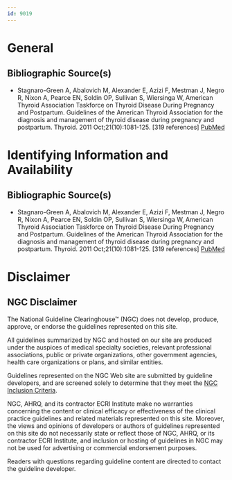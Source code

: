 ```yaml
---
id: 9019
---
```


# General

## Bibliographic Source(s)

- Stagnaro-Green A, Abalovich M, Alexander E, Azizi F, Mestman J, Negro R, Nixon A, Pearce EN, Soldin OP, Sullivan S, Wiersinga W, American Thyroid Association Taskforce on Thyroid Disease During Pregnancy and Postpartum. Guidelines of the American Thyroid Association for the diagnosis and management of thyroid disease during pregnancy and postpartum. Thyroid. 2011 Oct;21(10):1081-125. [319 references] [ PubMed ](http://www.ncbi.nlm.nih.gov/entrez/query.fcgi?cmd=Retrieve&db=pubmed&dopt=Abstract&list_uids=21787128)

# Identifying Information and Availability

## Bibliographic Source(s)

- Stagnaro-Green A, Abalovich M, Alexander E, Azizi F, Mestman J, Negro R, Nixon A, Pearce EN, Soldin OP, Sullivan S, Wiersinga W, American Thyroid Association Taskforce on Thyroid Disease During Pregnancy and Postpartum. Guidelines of the American Thyroid Association for the diagnosis and management of thyroid disease during pregnancy and postpartum. Thyroid. 2011 Oct;21(10):1081-125. [319 references] [ PubMed ](http://www.ncbi.nlm.nih.gov/entrez/query.fcgi?cmd=Retrieve&db=pubmed&dopt=Abstract&list_uids=21787128)

# Disclaimer

## NGC Disclaimer

The National Guideline Clearinghouse™ (NGC) does not develop, produce, approve, or endorse the guidelines represented on this site.

All guidelines summarized by NGC and hosted on our site are produced under the auspices of medical specialty societies, relevant professional associations, public or private organizations, other government agencies, health care organizations or plans, and similar entities.

Guidelines represented on the NGC Web site are submitted by guideline developers, and are screened solely to determine that they meet the [NGC Inclusion Criteria](/help-and-about/summaries/inclusion-criteria).

NGC, AHRQ, and its contractor ECRI Institute make no warranties concerning the content or clinical efficacy or effectiveness of the clinical practice guidelines and related materials represented on this site. Moreover, the views and opinions of developers or authors of guidelines represented on this site do not necessarily state or reflect those of NGC, AHRQ, or its contractor ECRI Institute, and inclusion or hosting of guidelines in NGC may not be used for advertising or commercial endorsement purposes.

Readers with questions regarding guideline content are directed to contact the guideline developer.

